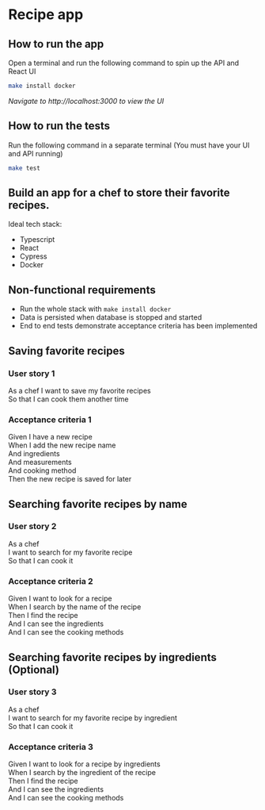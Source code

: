 # Recipe app

## How to run the app

Open a terminal and run the following command to spin up the API and React UI

```bash
make install docker
```

_Navigate to http://localhost:3000 to view the UI_

## How to run the tests

Run the following command in a separate terminal (You must have your UI and API running)

```bash
make test
```

## Build an app for a chef to store their favorite recipes.

Ideal tech stack:

- Typescript
- React
- Cypress
- Docker

## Non-functional requirements

- Run the whole stack with `make install docker`
- Data is persisted when database is stopped and started
- End to end tests demonstrate acceptance criteria has been implemented

## Saving favorite recipes

### User story 1

As a chef
I want to save my favorite recipes\
So that I can cook them another time

### Acceptance criteria 1

Given I have a new recipe\
When I add the new recipe name\
And ingredients\
And measurements\
And cooking method\
Then the new recipe is saved for later

## Searching favorite recipes by name

### User story 2

As a chef\
I want to search for my favorite recipe\
So that I can cook it

### Acceptance criteria 2

Given I want to look for a recipe\
When I search by the name of the recipe\
Then I find the recipe\
And I can see the ingredients\
And I can see the cooking methods

## Searching favorite recipes by ingredients (Optional)

### User story 3

As a chef\
I want to search for my favorite recipe by ingredient\
So that I can cook it

### Acceptance criteria 3

Given I want to look for a recipe by ingredients\
When I search by the ingredient of the recipe\
Then I find the recipe\
And I can see the ingredients\
And I can see the cooking methods

